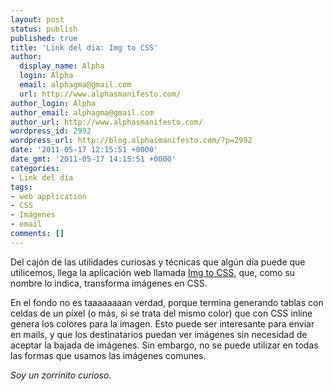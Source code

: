 ```yaml
---
layout: post
status: publish
published: true
title: 'Link del día: Img to CSS'
author:
  display_name: Alpha
  login: Alpha
  email: alphagma@gmail.com
  url: http://www.alphasmanifesto.com/
author_login: Alpha
author_email: alphagma@gmail.com
author_url: http://www.alphasmanifesto.com/
wordpress_id: 2992
wordpress_url: http://blog.alphasmanifesto.com/?p=2992
date: '2011-05-17 12:15:51 +0000'
date_gmt: '2011-05-17 14:15:51 +0000'
categories:
- Link del día
tags:
- web application
- CSS
- Imágenes
- email
comments: []
---
```


Del cajón de las utilidades curiosas y técnicas que algún día puede que utilicemos, llega la aplicación web llamada <a href="http://www.imgtocss.com/">Img to CSS</a>, que, como su nombre lo indica, transforma imágenes en CSS.

En el fondo no es taaaaaaaan verdad, porque termina generando tablas con celdas de un píxel (o más, si se trata del mismo color) que con CSS inline genera los colores para la imagen. Esto puede ser interesante para enviar en mails, y que los destinatarios puedan ver imágenes sin necesidad de aceptar la bajada de imágenes. Sin embargo, no se puede utilizar en todas las formas que usamos las imágenes comunes.

_Soy un zorrinito curioso._
